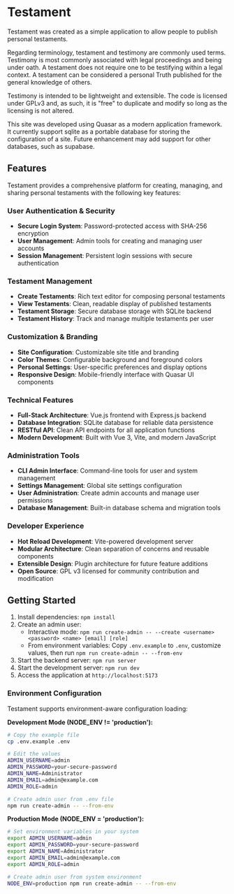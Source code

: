 # Testament

Testament was created as a simple application to allow people to publish personal testaments. 

Regarding terminology, testament and testimony are commonly used terms.  Testimony is most commonly associated 
with legal proceedings and being under oath.  A testament does not require one to be testifying within a legal context.
A testament can be considered a personal Truth published for the general knowledge of others.

Testimony is intended to be lightweight and extensible.  The code is licensed under GPLv3 and, 
as such, it is "free" to duplicate and modify so long as the licensing is not altered.

This site was developed using Quasar as a modern application framework.  It currently support sqlite as a portable 
database for storing the configuration of a site.  Future enhancement may add support 
for other databases, such as supabase.

## Features

Testament provides a comprehensive platform for creating, managing, and sharing personal testaments with the following key features:

### User Authentication & Security
- **Secure Login System**: Password-protected access with SHA-256 encryption
- **User Management**: Admin tools for creating and managing user accounts
- **Session Management**: Persistent login sessions with secure authentication

### Testament Management
- **Create Testaments**: Rich text editor for composing personal testaments
- **View Testaments**: Clean, readable display of published testaments
- **Testament Storage**: Secure database storage with SQLite backend
- **Testament History**: Track and manage multiple testaments per user

### Customization & Branding
- **Site Configuration**: Customizable site title and branding
- **Color Themes**: Configurable background and foreground colors
- **Personal Settings**: User-specific preferences and display options
- **Responsive Design**: Mobile-friendly interface with Quasar UI components

### Technical Features
- **Full-Stack Architecture**: Vue.js frontend with Express.js backend
- **Database Integration**: SQLite database for reliable data persistence
- **RESTful API**: Clean API endpoints for all application functions
- **Modern Development**: Built with Vue 3, Vite, and modern JavaScript

### Administration Tools
- **CLI Admin Interface**: Command-line tools for user and system management
- **Settings Management**: Global site settings configuration
- **User Administration**: Create admin accounts and manage user permissions
- **Database Management**: Built-in database schema and migration tools

### Developer Experience
- **Hot Reload Development**: Vite-powered development server
- **Modular Architecture**: Clean separation of concerns and reusable components
- **Extensible Design**: Plugin architecture for future feature additions
- **Open Source**: GPL v3 licensed for community contribution and modification

## Getting Started

1. Install dependencies: `npm install`
2. Create an admin user:
   - Interactive mode: `npm run create-admin -- --create <username> <password> <name> [email] [role]`
   - From environment variables: Copy `.env.example` to `.env`, customize values, then run `npm run create-admin -- --from-env`
3. Start the backend server: `npm run server`
4. Start the development server: `npm run dev`
5. Access the application at `http://localhost:5173`

### Environment Configuration

Testament supports environment-aware configuration loading:

**Development Mode (NODE_ENV != 'production'):**
```bash
# Copy the example file
cp .env.example .env

# Edit the values
ADMIN_USERNAME=admin
ADMIN_PASSWORD=your-secure-password
ADMIN_NAME=Administrator
ADMIN_EMAIL=admin@example.com
ADMIN_ROLE=admin

# Create admin user from .env file
npm run create-admin -- --from-env
```

**Production Mode (NODE_ENV = 'production'):**
```bash
# Set environment variables in your system
export ADMIN_USERNAME=admin
export ADMIN_PASSWORD=your-secure-password
export ADMIN_NAME=Administrator
export ADMIN_EMAIL=admin@example.com
export ADMIN_ROLE=admin

# Create admin user from system environment
NODE_ENV=production npm run create-admin -- --from-env
```
